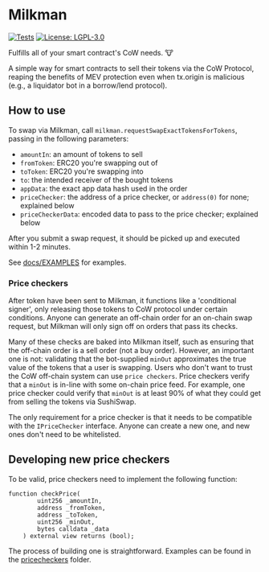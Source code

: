 # Milkman

[![Tests](https://github.com/charlesndalton/milkman/actions/workflows/test.yml/badge.svg)](https://github.com/charlesndalton/milkman/actions/workflows/test.yml/badge.svg)
[![License: LGPL-3.0](https://img.shields.io/github/license/charlesndalton/milkman)](https://img.shields.io/github/license/charlesndalton/milkman)

Fulfills all of your smart contract's CoW needs. 🐮

A simple way for smart contracts to sell their tokens via the CoW Protocol, reaping
the benefits of MEV protection even when tx.origin is malicious (e.g., a liquidator
bot in a borrow/lend protocol).

## How to use

To swap via Milkman, call `milkman.requestSwapExactTokensForTokens`, passing in 
the following parameters:
- `amountIn`: an amount of tokens to sell
- `fromToken`: ERC20 you're swapping out of
- `toToken`: ERC20 you're swapping into
- `to`: the intended receiver of the bought tokens
- `appData`: the exact app data hash used in the order
- `priceChecker`: the address of a price checker, or `address(0)` for none; explained below
- `priceCheckerData`: encoded data to pass to the price checker; explained below

After you submit a swap request, it should be picked up and executed within 1-2 minutes.

See [docs/EXAMPLES](./docs/EXAMPLES.md) for examples.

### Price checkers

After token have been sent to Milkman, it functions like a 'conditional signer', only
releasing those tokens to CoW protocol under certain conditions. Anyone can generate
an off-chain order for an on-chain swap request, but Milkman will only sign off
on orders that pass its checks.

Many of these checks are baked into Milkman itself, such as ensuring that the
off-chain order is a sell order (not a buy order). However, an important one is
not: validating that the bot-supplied `minOut` approximates the true value of
the tokens that a user is swapping. Users who don't want to trust the CoW
off-chain system can use `price checkers`. Price checkers verify that a `minOut`
is in-line with some on-chain price feed. For example, one price checker could
verify that `minOut` is at least 90% of what they could get from selling the tokens
via SushiSwap.

The only requirement for a price checker is that it needs to be compatible with 
the `IPriceChecker` interface. Anyone can create a new one, and new ones don't 
need to be whitelisted. 

## Developing new price checkers

To be valid, price checkers need to implement the following function:

```solidity
function checkPrice(
        uint256 _amountIn,
        address _fromToken,
        address _toToken,
        uint256 _minOut,
        bytes calldata _data
    ) external view returns (bool);
```

The process of building one is straightforward. Examples can be found in the [pricecheckers](./contracts/pricecheckers) folder.